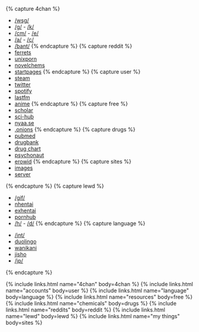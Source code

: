 {% capture 4chan %}
* [/wsg/](https://4chan.org/wsg)
* [/g/](https://4chan.org/g) - [/k/](https://4chan.org/k)
* [/cm/](https://4chan.org/cm) - [/e/](https://4chan.org/e)
* [/a/](https://4chan.org/a) - [/c/](https://4chan.org/c)
* [/bant/](https://4chan.org/bant)
{% endcapture %}
{% capture reddit %}
* [ferrets](https://www.reddit.com/r/ferrets)
* [unixporn](https://www.reddit.com/r/unixporn)
* [novelchems](https://www.reddit.com/r/researchchemicals)
* [startpages](https://www.reddit.com/r/startpages)
{% endcapture %}
{% capture user %}
* [steam](https://steamcommunity.com/id/{{site.steam}})
* [twitter](https://twitter.com/{{site.twitter}})
* [spotify](https://open.spotify.com/user/{{site.spotify}})
* [lastfm](https://last.fm/user/{{site.lastfm}})
* [anime](https://myanimelist.net/profile/{{site.anime}})
{% endcapture %}
{% capture free %}
* [scholar](https://scholar.google.com)
* [sci-hub](https://sci-hub.se)
* [nyaa.se](https://pantsu.cat)
* [.onions](https://dark.fail)
{% endcapture %}
{% capture drugs %}
* [pubmed](https://www.ncbi.nlm.nih.gov/pubmed/)
* [drugbank](https://www.drugbank.ca)
* [drug chart](http://web.mit.edu/zakf/www/drugchart)
* [psychonaut](https://psychonautwiki.org/wiki/Main_Page)
* [erowid](https://erowid.org/psychoactives/)
{% endcapture %}
{% capture sites %}
* [images](https://illegal.pics)
* [server](https://hrt.pw)
<!-- * [my bf](https://ferret.city) -->
{% endcapture %}
{% capture lewd %}
* [/gif/](https://4chan.org/gif)
* [nhentai](https://nhentai.net)
* [exhentai](https://exhentai.org)
* [pornhub](https://pornhub.com)
* [/h/](https://4chan.org/d) - [/d/](https://4chan.org/d)
{% endcapture %}
{% capture language %}
<!-- * [advent](https://adventofcode.com/) -->
* [/int/](https://4chan.org/int)
* [duolingo](https://duolingo.com)
* [wanikani](https://wanikani.com)
* [jisho](https://jisho.org)
* [/jp/](https://4chan.org/jp)
<!-- * [codewars](https://codewars.com) -->
{% endcapture %}
<!-- Print Out -->
<section id = "links">
  {% include links.html
    name="4chan" body=4chan %}
  {% include links.html
    name="accounts" body=user %}
  {% include links.html
    name="language" body=language %}
  {% include links.html
    name="resources" body=free %}
  {% include links.html
    name="chemicals" body=drugs %}
  {% include links.html
    name="reddits" body=reddit %}
  {% include links.html
    name="lewd" body=lewd %}
  {% include links.html
    name="my things" body=sites %}
</section>
